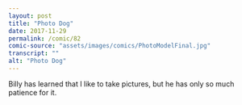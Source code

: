 ```yaml
---
layout: post
title: "Photo Dog"
date: 2017-11-29
permalink: /comic/82
comic-source: "assets/images/comics/PhotoModelFinal.jpg"
transcript: ""
alt: "Photo Dog"
---
```


Billy has learned that I like to take pictures, but he has only so much patience for it.
